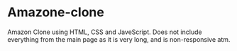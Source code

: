 # Amazone-clone
 Amazon Clone using HTML, CSS and JaveScript. Does not include everything from the main page as it is very long, and is non-responsive atm.
